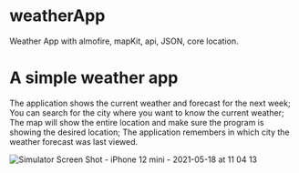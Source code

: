 # weatherApp
Weather App with almofire, mapKit, api, JSON, core location.
<h1>A simple weather app </h1>
The application shows the current weather and forecast for the next week;
You can search for the city where you want to know the current weather;
The map will show the entire location and make sure the program is showing the desired location;
The application remembers in which city the weather forecast was last viewed.

![Simulator Screen Shot - iPhone 12 mini - 2021-05-18 at 11 04 13](https://user-images.githubusercontent.com/63349734/118617566-6d9a3980-b7cb-11eb-8cab-4889848740f3.png)

